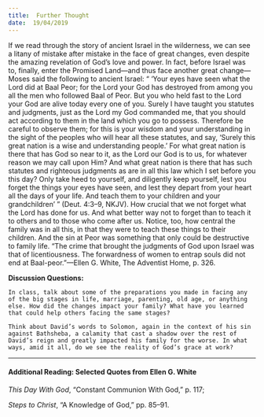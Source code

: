 ```yaml
---
title:  Further Thought
date:  19/04/2019
---
```


If we read through the story of ancient Israel in the wilderness, we can see a litany of mistake after mistake in the face of great changes, even despite the amazing revelation of God’s love and power. In fact, before Israel was to, finally, enter the Promised Land—and thus face another great change—Moses said the following to ancient Israel: “ ‘Your eyes have seen what the Lord did at Baal Peor; for the Lord your God has destroyed from among you all the men who followed Baal of Peor. But you who held fast to the Lord your God are alive today every one of you. Surely I have taught you statutes and judgments, just as the Lord my God commanded me, that you should act according to them in the land which you go to possess. Therefore be careful to observe them; for this is your wisdom and your understanding in the sight of the peoples who will hear all these statutes, and say, ‘Surely this great nation is a wise and understanding people.’ For what great nation is there that has God so near to it, as the Lord our God is to us, for whatever reason we may call upon Him? And what great nation is there that has such statutes and righteous judgments as are in all this law which I set before you this day? Only take heed to yourself, and diligently keep yourself, lest you forget the things your eyes have seen, and lest they depart from your heart all the days of your life. And teach them to your children and your grandchildren’ ” (Deut. 4:3–9, NKJV). How crucial that we not forget what the Lord has done for us. And what better way not to forget than to teach it to others and to those who come after us. Notice, too, how central the family was in all this, in that they were to teach these things to their children. And the sin at Peor was something that only could be destructive to family life. “The crime that brought the judgments of God upon Israel was that of licentiousness. The forwardness of women to entrap souls did not end at Baal-peor.”—Ellen G. White, The Adventist Home, p. 326.

**Discussion Questions:**

`In class, talk about some of the preparations you made in facing any of the big stages in life, marriage, parenting, old age, or anything else. How did the changes impact your family? What have you learned that could help others facing the same stages?`

`Think about David’s words to Solomon, again in the context of his sin against Bathsheba, a calamity that cast a shadow over the rest of David’s reign and greatly impacted his family for the worse. In what ways, amid it all, do we see the reality of God’s grace at work?`

---

#### Additional Reading: Selected Quotes from Ellen G. White

_This Day With God_, “Constant Communion With God,” p. 117;

_Steps to Christ_, “A Knowledge of God,” pp. 85–91. 